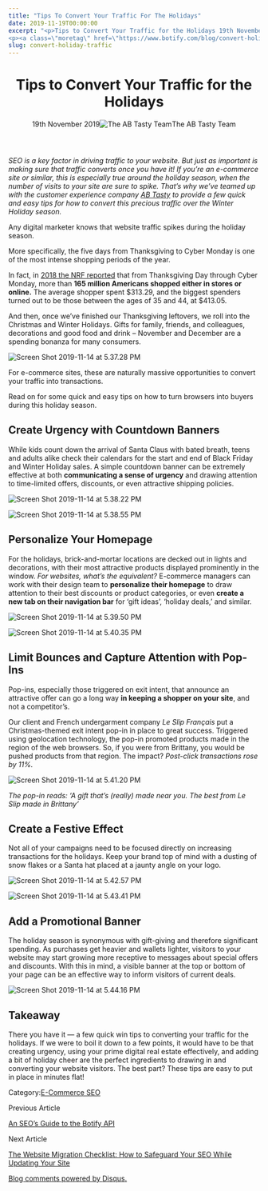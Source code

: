 ```yaml
---
title: "Tips To Convert Your Traffic For The Holidays"
date: 2019-11-19T00:00:00
excerpt: "<p>Tips to Convert Your Traffic for the Holidays 19th November 2019The AB Tasty Team SEO is a key factor in driving traffic to your website. But just as important is making sure that traffic converts once you have it! If you&#8217;re an e-commerce site or similar, this is especially true around the holiday season, when&hellip; </p>
<p><a class=\"moretag\" href=\"https://www.botify.com/blog/convert-holiday-traffic\">Read the full article</a></p>"
slug: convert-holiday-traffic
---
```


<header class="text-center">
<h1 class="font-internacional font-regular normal text-header-one leading-header-one text-typography-accent-2">Tips to Convert Your Traffic for the Holidays</h1>
<div class="flex items-center justify-center my-3"><span class="mr-1 font-internacional font-regular normal text-base leading-none text-typography-primary-lighter">19th November 2019</span><img decoding="async" class="rounded-full w-10 h-10" src="//images.ctfassets.net/tp56mevc46jo/46izXG4i881BXNLYmCKtnS/16ac644b68ef754005a4bffd669a4cd4/Screen_Shot_2019-11-14_at_5.08.20_PM.png" alt="The AB Tasty Team"><span class="ml-1 font-internacional font-regular normal text-base leading-none text-typography-primary">The AB Tasty Team</span></div>
</header>
<p><em>SEO is a key factor in driving traffic to your website. But just as important is making sure that traffic converts once you have it! If you&#8217;re an e-commerce site or similar, this is especially true around the holiday season, when the number of visits to your site are sure to spike. That&#8217;s why we&#8217;ve teamed up with the customer experience company <a href="https://www.abtasty.com/" target="_blank" rel="noopener noreferrer">AB Tasty</a> to provide a few quick and easy tips for how to convert this precious traffic over the Winter Holiday season.</em></p>
<p>Any digital marketer knows that website traffic spikes during the holiday season.</p>
<p>More specifically, the five days from Thanksgiving to Cyber Monday is one of the most intense shopping periods of the year.</p>
<p>In fact, in <a href="https://nrf.com/media-center/press-releases/thanksgiving-weekend-multichannel-shopping-almost-40-percent-over-last" target="_blank" rel="noopener noreferrer">2018 the NRF reported</a> that from Thanksgiving Day through Cyber Monday, more than <strong>165 million Americans shopped either in stores or online.</strong> The average shopper spent $313.29, and the biggest spenders turned out to be those between the ages of 35 and 44, at $413.05.</p>
<p>And then, once we&#8217;ve finished our Thanksgiving leftovers, we roll into the Christmas and Winter Holidays. Gifts for family, friends, and colleagues, decorations and good food and drink &#8211; November and December are a spending bonanza for many consumers.</p>
<p><img decoding="async" src="//images.ctfassets.net/tp56mevc46jo/3W6OdrcY2eY71BLRa96kNj/d45b4eccaf66cfdebd04442c7546421c/Screen_Shot_2019-11-14_at_5.37.28_PM.png" alt="Screen Shot 2019-11-14 at 5.37.28 PM"></p>
<p>For e-commerce sites, these are naturally massive opportunities to convert your traffic into transactions.</p>
<p>Read on for some quick and easy tips on how to turn browsers into buyers during this holiday season.</p>
<h2 id="create-urgency-with-countdown-banners">Create Urgency with Countdown Banners</h2>
<p>While kids count down the arrival of Santa Claus with bated breath, teens and adults alike check their calendars for the start and end of Black Friday and Winter Holiday sales. A simple countdown banner can be extremely effective at both <strong>communicating a sense of urgency</strong> and drawing attention to time-limited offers, discounts, or even attractive shipping policies.</p>
<p><img decoding="async" src="//images.ctfassets.net/tp56mevc46jo/3SO9cLRpudpJMa5h37eL4s/149907f1dd5effd14ed226d02a7195ad/Screen_Shot_2019-11-14_at_5.38.22_PM.png" alt="Screen Shot 2019-11-14 at 5.38.22 PM"></p>
<p><img decoding="async" src="//images.ctfassets.net/tp56mevc46jo/1v0UkxxWOK8VxYLGLq9jQj/3e2980c9eaa51efc5ae2d863d8868f1c/Screen_Shot_2019-11-14_at_5.38.55_PM.png" alt="Screen Shot 2019-11-14 at 5.38.55 PM"></p>
<h2 id="personalize-your-homepage">Personalize Your Homepage</h2>
<p>For the holidays, brick-and-mortar locations are decked out in lights and decorations, with their most attractive products displayed prominently in the window. <em>For websites, what&#8217;s the equivalent?</em> E-commerce managers can work with their design team to <strong>personalize their homepage</strong> to draw attention to their best discounts or product categories, or even <strong>create a new tab on their navigation bar</strong> for &#8216;gift ideas&#8217;, &#8216;holiday deals,&#8217; and similar.</p>
<p><img decoding="async" src="//images.ctfassets.net/tp56mevc46jo/4sE7A9uLBXU5s4eD8zsaxY/8099e188d232aac03e29223b8ea8014f/Screen_Shot_2019-11-14_at_5.39.50_PM.png" alt="Screen Shot 2019-11-14 at 5.39.50 PM"></p>
<p><img decoding="async" src="//images.ctfassets.net/tp56mevc46jo/329qZDU4c2ZB4wHGrplEk6/64b53b4916b1bc0c5b73d925e8afe1a6/Screen_Shot_2019-11-14_at_5.40.35_PM.png" alt="Screen Shot 2019-11-14 at 5.40.35 PM"></p>
<h2 id="limit-bounces-and-capture-attention-with-pop-ins">Limit Bounces and Capture Attention with Pop-Ins</h2>
<p>Pop-ins, especially those triggered on exit intent, that announce an attractive offer can go a long way <strong>in keeping a shopper on your site</strong>, and not a competitor&#8217;s.</p>
<p>Our client and French undergarment company <em>Le Slip Français</em> put a Christmas-themed exit intent pop-in in place to great success. Triggered using geolocation technology, the pop-in promoted products made in the region of the web browsers. So, if you were from Brittany, you would be pushed products from that region. The impact? <em>Post-click transactions rose by 11%.&nbsp;</em></p>
<p><img decoding="async" src="//images.ctfassets.net/tp56mevc46jo/7toZ71g6pF0n0GFfwYxN2O/6bb9cb43f46ce7932cc9c924bcdd2a67/Screen_Shot_2019-11-14_at_5.41.20_PM.png" alt="Screen Shot 2019-11-14 at 5.41.20 PM"></p>
<p><em>The pop-in reads: &#8216;A gift that&#8217;s (really) made near you. The best from Le Slip made in Brittany&#8217;</em></p>
<h2 id="create-a-festive-effect">Create a Festive Effect</h2>
<p>Not all of your campaigns need to be focused directly on increasing transactions for the holidays. Keep your brand top of mind with a dusting of snow flakes or a Santa hat placed at a jaunty angle on your logo.</p>
<p><img decoding="async" src="//images.ctfassets.net/tp56mevc46jo/2nuU7yjuINQLnzDhRDNXzn/215eb6ce3cead6c3e002c899b23932e5/Screen_Shot_2019-11-14_at_5.42.57_PM.png" alt="Screen Shot 2019-11-14 at 5.42.57 PM"></p>
<p><img decoding="async" src="//images.ctfassets.net/tp56mevc46jo/3M2knxeQpDSKhFEb7ne1qR/caf8e4ced7e51e9adb812d24c24bcb6a/Screen_Shot_2019-11-14_at_5.43.41_PM.png" alt="Screen Shot 2019-11-14 at 5.43.41 PM"></p>
<h2 id="add-a-promotional-banner">Add a Promotional Banner</h2>
<p>The holiday season is synonymous with gift-giving and therefore significant spending. As purchases get heavier and wallets lighter, visitors to your website may start growing more receptive to messages about special offers and discounts. With this in mind, a visible banner at the top or bottom of your page can be an effective way to inform visitors of current deals.</p>
<p><img decoding="async" src="//images.ctfassets.net/tp56mevc46jo/3pYTBTQ3B7k080a1fWFxUK/2146d064de733bbbe13f0e67e671f1e8/Screen_Shot_2019-11-14_at_5.44.16_PM.png" alt="Screen Shot 2019-11-14 at 5.44.16 PM"></p>
<h2 id="takeaway">Takeaway</h2>
<p>There you have it — a few quick win tips to converting your traffic for the holidays. If we were to boil it down to a few points, it would have to be that creating urgency, using your prime digital real estate effectively, and adding a bit of holiday cheer are the perfect ingredients to drawing in and converting your website visitors. The best part? These tips are easy to put in place in minutes flat!</p>
<div class="tags leading-big border-t border-b border-brand-quaternary-lighter mt-4"><span class="mr-1 font-roboto font-regular normal text-base leading-none">Category:</span><a class="uppercase text-typography-accent-1" href="/solutions/e-commerce">E-Commerce SEO</a></div>
<footer class="flex justify-center my-5 mx-5">
<div class="mr-1 w-1/2 text-right">
<p><span class="font-internacional font-regular normal text-base leading-none text-typography-primary">Previous Article</span></p>
<p><a class="inline-block mt-2" href="/blog/seo-guide-botify-api"><span class="font-roboto font-regular normal text-base leading-none text-typography-accent-4">An SEO&#8217;s Guide to the Botify API</span></a></p>
</div>
<div class="ml-1 w-1/2">
<p><span class="font-internacional font-regular normal text-base leading-none text-typography-primary">Next Article</span></p>
<p><a class="inline-block mt-2" href="/blog/website-migration-checklist-seo"><span class="font-roboto font-regular normal text-base leading-none text-typography-accent-4">The Website Migration Checklist: How to Safeguard Your SEO While Updating Your Site</span></a></p>
</div>
</footer>
<div title="Tips to Convert Your Traffic for the Holidays">
<div id="disqus_thread_old"></div>
<p><a class="dsq-brlink" href="http://disqus.com">Blog comments powered by <span class="logo-disqus">Disqus</span>.</a></p>
</div>
